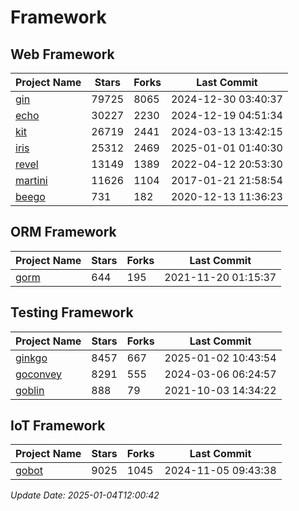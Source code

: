 # Framework

## Web Framework
| Project Name | Stars | Forks | Last Commit |
| ------------ | ----- | ----- | ----------- |
| [gin](https://github.com/gin-gonic/gin) | 79725 | 8065 | 2024-12-30 03:40:37 |
| [echo](https://github.com/labstack/echo) | 30227 | 2230 | 2024-12-19 04:51:34 |
| [kit](https://github.com/go-kit/kit) | 26719 | 2441 | 2024-03-13 13:42:15 |
| [iris](https://github.com/kataras/iris) | 25312 | 2469 | 2025-01-01 01:40:30 |
| [revel](https://github.com/revel/revel) | 13149 | 1389 | 2022-04-12 20:53:30 |
| [martini](https://github.com/go-martini/martini) | 11626 | 1104 | 2017-01-21 21:58:54 |
| [beego](https://github.com/astaxie/beego) | 731 | 182 | 2020-12-13 11:36:23 |

## ORM Framework
| Project Name | Stars | Forks | Last Commit |
| ------------ | ----- | ----- | ----------- |
| [gorm](https://github.com/jinzhu/gorm) | 644 | 195 | 2021-11-20 01:15:37 |

## Testing Framework
| Project Name | Stars | Forks | Last Commit |
| ------------ | ----- | ----- | ----------- |
| [ginkgo](https://github.com/onsi/ginkgo) | 8457 | 667 | 2025-01-02 10:43:54 |
| [goconvey](https://github.com/smartystreets/goconvey) | 8291 | 555 | 2024-03-06 06:24:57 |
| [goblin](https://github.com/franela/goblin) | 888 | 79 | 2021-10-03 14:34:22 |

## IoT Framework
| Project Name | Stars | Forks | Last Commit |
| ------------ | ----- | ----- | ----------- |
| [gobot](https://github.com/hybridgroup/gobot) | 9025 | 1045 | 2024-11-05 09:43:38 |

*Update Date: 2025-01-04T12:00:42*